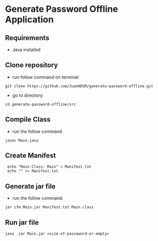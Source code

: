 # Generate Password Offline Application

## Requirements

- Java installed
  

## Clone repository

- run follow command on terminal:
```
git clone https://github.com/JuanHDSM/generate-password-offline.git
```

- go to directory:
```
cd generate-password-offline/src
```

## Compile Class

- run the follow command

```
javac Main.java
```

## Create Manifest
```
 echo "Main-Class: Main" > Manifest.txt
 echo "" >> Manifest.txt
```

## Generate jar file

-  run the follow command:

```
jar cfm Main.jar Manifest.txt Main.class
```

## Run jar file

```
java -jar Main.jar <size-of-passoword-or-empty>
```

